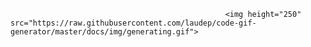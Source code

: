 
                                                    <img height="250" src="https://raw.githubusercontent.com/laudep/code-gif-generator/master/docs/img/generating.gif">





                      
